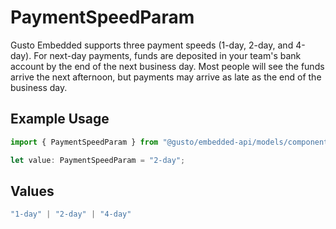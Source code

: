 # PaymentSpeedParam

Gusto Embedded supports three payment speeds (1-day, 2-day, and 4-day). For next-day payments, funds are deposited in your team's bank account by the end of the next business day. Most people will see the funds arrive the next afternoon, but payments may arrive as late as the end of the business day.

## Example Usage

```typescript
import { PaymentSpeedParam } from "@gusto/embedded-api/models/components/paymentspeedparam.js";

let value: PaymentSpeedParam = "2-day";
```

## Values

```typescript
"1-day" | "2-day" | "4-day"
```